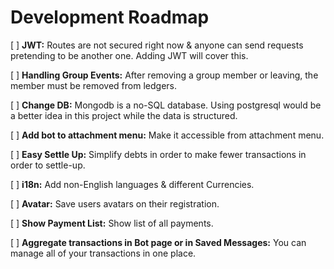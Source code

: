 # Development Roadmap

[ ] **JWT:** Routes are not secured right now & anyone can send requests pretending to be another one. Adding JWT will cover this.

[ ] **Handling Group Events:** After removing a group member or leaving, the member must be removed from ledgers.

[ ] **Change DB:** Mongodb is a no-SQL database. Using postgresql would be a better idea in this project while the data is structured.

[ ] **Add bot to attachment menu:** Make it accessible from attachment menu.

[ ] **Easy Settle Up:** Simplify debts in order to make fewer transactions in order to settle-up.

[ ] **i18n:** Add non-English languages & different Currencies.

[ ] **Avatar:** Save users avatars on their registration. 

[ ] **Show Payment List:** Show list of all payments.

[ ] **Aggregate transactions in Bot page or in Saved Messages:** You can manage all of your transactions in one place.